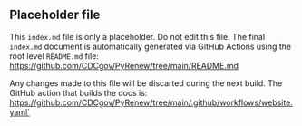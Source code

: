  ## Placeholder file

This `index.md` file is only a placeholder. Do not edit this file. The final `index.md` document is automatically generated via GitHub Actions using the root level `README.md` file: https://github.com/CDCgov/PyRenew/tree/main/README.md

Any changes made to this file will be discarted during the next build. The GitHub action that builds the docs is: https://github.com/CDCgov/PyRenew/tree/main/.github/workflows/website.yaml`
